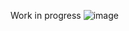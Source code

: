 Work in progress
![image](https://github.com/user-attachments/assets/19688f36-9006-4031-b50b-52d98095638b)
